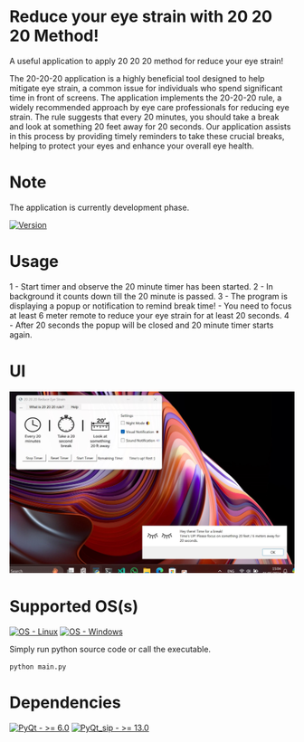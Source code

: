 # Reduce your eye strain with 20 20 20 Method!
A useful application to apply 20 20 20 method for reduce your eye strain!

The 20-20-20 application is a highly beneficial tool designed to help mitigate eye strain, a common issue for individuals who spend significant time in front of screens. The application implements the 20-20-20 rule, a widely recommended approach by eye care professionals for reducing eye strain. The rule suggests that every 20 minutes, you should take a break and look at something 20 feet away for 20 seconds. Our application assists in this process by providing timely reminders to take these crucial breaks, helping to protect your eyes and enhance your overall eye health.

# Note
The application is currently development phase.

<a href="https://github.com/mcagriaksoy/20_20_20_eye_strain/releases/"><img src="https://img.shields.io/github/tag/mcagriaksoy/20_20_20_eye_strain?include_prereleases=&sort=semver&color=blue" alt="Version"></a>

# Usage

1 - Start timer and observe the 20 minute timer has been started.
2 - In background it counts down till the 20 minute is passed.
3 - The program is displaying a popup or notification to remind break time!
    - You need to focus at least 6 meter remote to reduce your eye strain for at least 20 seconds.
4 - After 20 seconds the popup will be closed and 20 minute timer starts again.

# UI
![Screenshot](img/Screenshot.jpg)

# Supported OS(s)

[![OS - Linux](https://img.shields.io/badge/OS-Linux-blue?logo=linux&logoColor=white)](https://www.linux.org/ "Go to Linux homepage")
[![OS - Windows](https://img.shields.io/badge/OS-Windows-blue?logo=windows&logoColor=white)](https://www.microsoft.com/ "Go to Microsoft homepage")

Simply run python source code or call the executable.

```
python main.py
```


# Dependencies

[![PyQt - >= 6.0](https://img.shields.io/badge/PyQt->_6.0-2ea44f)](https://wiki.python.org/moin/PyQt)
[![PyQt_sip - >= 13.0](https://img.shields.io/badge/PyQt_sip->_13.0-2ea44f)](https://pypi.org/project/PyQt6-sip/)
